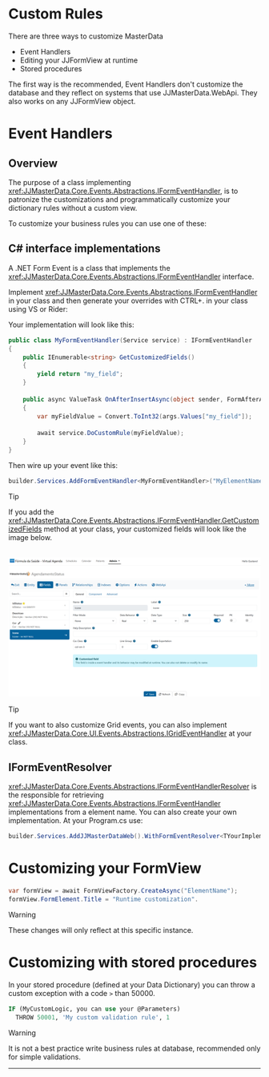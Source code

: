 # Custom Rules

There are three ways to customize MasterData

- Event Handlers
- Editing your JJFormView at runtime
- Stored procedures

The first way is the recommended, Event Handlers don't customize the database and they reflect on systems that use JJMasterData.WebApi. They also works on any JJFormView object.

# Event Handlers

## Overview
The purpose of a class implementing <xref:JJMasterData.Core.Events.Abstractions.IFormEventHandler>, is to patronize the customizations and programmatically customize your dictionary rules without a custom view.

To customize your business rules you can use one of these:

## C# interface implementations
A .NET Form Event is a class that implements the <xref:JJMasterData.Core.Events.Abstractions.IFormEventHandler> interface.

Implement <xref:JJMasterData.Core.Events.Abstractions.IFormEventHandler> in your class and then generate your overrides with CTRL+. in your class using VS or Rider:

Your implementation will look like this:
```cs
public class MyFormEventHandler(Service service) : IFormEventHandler
{  
    public IEnumerable<string> GetCustomizedFields()
    {
        yield return "my_field";
    }
    
    public async ValueTask OnAfterInsertAsync(object sender, FormAfterActionEventArgs args)
    {
        var myFieldValue = Convert.ToInt32(args.Values["my_field"]);
                
        await service.DoCustomRule(myFieldValue);
    }
}
```
Then wire up your event like this:

```csharp
builder.Services.AddFormEventHandler<MyFormEventHandler>("MyElementName");
```

> [!TIP] 
> If you add the <xref:JJMasterData.Core.Events.Abstractions.IFormEventHandler.GetCustomizedFields> method at your class, your customized fields will look like the image below.

<br>
<img alt="Customized Fields" src="../media/CustomizedFieldsAttribute.png"/>

> [!TIP] 
> If you want to also customize Grid events, you can also implement <xref:JJMasterData.Core.UI.Events.Abstractions.IGridEventHandler> at your class.

## IFormEventResolver

<xref:JJMasterData.Core.Events.Abstractions.IFormEventHandlerResolver> is the responsible for retrieving <xref:JJMasterData.Core.Events.Abstractions.IFormEventHandler> implementations from a element name.
You can also create your own implementation.
At your Program.cs use:
```cs
builder.Services.AddJJMasterDataWeb().WithFormEventResolver<TYourImplementation>();
```

# Customizing your FormView

```cs
var formView = await FormViewFactory.CreateAsync("ElementName");
formView.FormElement.Title = "Runtime customization".
```

> [!WARNING]
> These changes will only reflect at this specific instance.



# Customizing with stored procedures

In your stored procedure (defined at your Data Dictionary) you can throw a custom exception with a code `>` than 50000.

```sql
IF (MyCustomLogic, you can use your @Parameters)
  THROW 50001, 'My custom validation rule', 1
```

> [!WARNING] 
> It is not a best practice write business rules at database, recommended only for simple validations.

---


